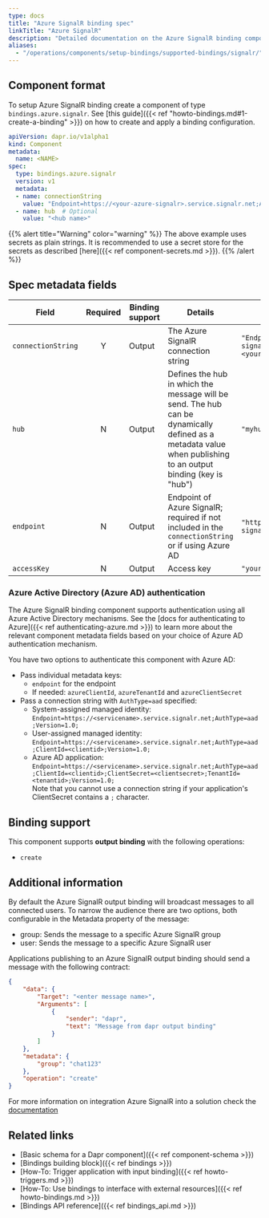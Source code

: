 ```yaml
---
type: docs
title: "Azure SignalR binding spec"
linkTitle: "Azure SignalR"
description: "Detailed documentation on the Azure SignalR binding component"
aliases:
  - "/operations/components/setup-bindings/supported-bindings/signalr/"
---
```


## Component format

To setup Azure SignalR binding create a component of type `bindings.azure.signalr`. See [this guide]({{< ref "howto-bindings.md#1-create-a-binding" >}}) on how to create and apply a binding configuration.


```yaml
apiVersion: dapr.io/v1alpha1
kind: Component
metadata:
  name: <NAME>
spec:
  type: bindings.azure.signalr
  version: v1
  metadata:
  - name: connectionString
    value: "Endpoint=https://<your-azure-signalr>.service.signalr.net;AccessKey=<your-access-key>;Version=1.0;"
  - name: hub  # Optional
    value: "<hub name>"
```

{{% alert title="Warning" color="warning" %}}
The above example uses secrets as plain strings. It is recommended to use a secret store for the secrets as described [here]({{< ref component-secrets.md >}}).
{{% /alert %}}

## Spec metadata fields

| Field              | Required | Binding support |  Details | Example |
|--------------------|:--------:|------------|-----|---------|
| `connectionString` | Y | Output | The Azure SignalR connection string | `"Endpoint=https://<your-azure-signalr>.service.signalr.net;AccessKey=<your-access-key>;Version=1.0;"` |
| `hub` | N | Output | Defines the hub in which the message will be send. The hub can be dynamically defined as a metadata value when publishing to an output binding (key is "hub") | `"myhub"` |
| `endpoint` | N | Output | Endpoint of Azure SignalR; required if not included in the `connectionString` or if using Azure AD | `"https://<your-azure-signalr>.service.signalr.net"`
| `accessKey` | N | Output | Access key | `"your-access-key"`

### Azure Active Directory (Azure AD) authentication

The Azure SignalR binding component supports authentication using all Azure Active Directory mechanisms. See the [docs for authenticating to Azure]({{< ref authenticating-azure.md >}}) to learn more about the relevant component metadata fields based on your choice of Azure AD authentication mechanism.

You have two options to authenticate this component with Azure AD:

- Pass individual metadata keys:
  - `endpoint` for the endpoint
  - If needed: `azureClientId`, `azureTenantId` and `azureClientSecret`
- Pass a connection string with `AuthType=aad` specified:
  - System-assigned managed identity: `Endpoint=https://<servicename>.service.signalr.net;AuthType=aad;Version=1.0;`
  - User-assigned managed identity: `Endpoint=https://<servicename>.service.signalr.net;AuthType=aad;ClientId=<clientid>;Version=1.0;`
  - Azure AD application: `Endpoint=https://<servicename>.service.signalr.net;AuthType=aad;ClientId=<clientid>;ClientSecret=<clientsecret>;TenantId=<tenantid>;Version=1.0;`  
  Note that you cannot use a connection string if your application's ClientSecret contains a `;` character.

## Binding support

This component supports **output binding** with the following operations:

- `create`

## Additional information

By default the Azure SignalR output binding will broadcast messages to all connected users. To narrow the audience there are two options, both configurable in the Metadata property of the message:

- group: Sends the message to a specific Azure SignalR group
- user: Sends the message to a specific Azure SignalR user

Applications publishing to an Azure SignalR output binding should send a message with the following contract:

```json
{
    "data": {
        "Target": "<enter message name>",
        "Arguments": [
            {
                "sender": "dapr",
                "text": "Message from dapr output binding"
            }
        ]
    },
    "metadata": {
        "group": "chat123"
    },
    "operation": "create"
}
```

For more information on integration Azure SignalR into a solution check the [documentation](https://docs.microsoft.com/azure/azure-signalr/)

## Related links

- [Basic schema for a Dapr component]({{< ref component-schema >}})
- [Bindings building block]({{< ref bindings >}})
- [How-To: Trigger application with input binding]({{< ref howto-triggers.md >}})
- [How-To: Use bindings to interface with external resources]({{< ref howto-bindings.md >}})
- [Bindings API reference]({{< ref bindings_api.md >}})
